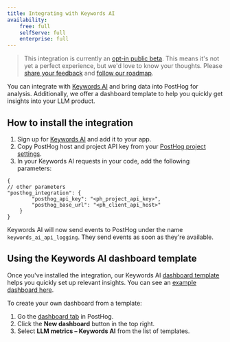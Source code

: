 ```yaml
---
title: Integrating with Keywords AI
availability:
    free: full
    selfServe: full
    enterprise: full
---
```


> This integration is currently an [opt-in public beta](/docs/getting-started/enable-betas). This means it's not yet a perfect experience, but we'd love to know your thoughts. Please [share your feedback](http://us.posthog.com/home#supportModal) and [follow our roadmap](https://github.com/PostHog/posthog/issues/18547).

You can integrate with [Keywords AI](https://www.traceloop.com/) and bring data into PostHog for analysis. Additionally, we offer a dashboard template to help you quickly get insights into your LLM product. 

## How to install the integration

1. Sign up for [Keywords AI](https://keywordsai.co/) and add it to your app.
2. Copy PostHog host and project API key from your [PostHog project settings](https://us.posthog.com/settings/project).
3. In your Keywords AI requests in your code, add the following parameters:

```
{
// other parameters
"posthog_integration": {
        "posthog_api_key": "<ph_project_api_key>",
        "posthog_base_url": "<ph_client_api_host>"
    }
}
```

Keywords AI will now send events to PostHog under the name `keywords_ai_api_logging`. They send events as soon as they're available.

## Using the Keywords AI dashboard template

Once you've installed the integration, our Keywords AI [dashboard template](/docs/product-analytics/dashboards) helps you quickly set up relevant insights. You can see an [example dashboard here](https://us.posthog.com/shared/p1AymhS7EEm97nZOGA8nWmsdshhzYA).

To create your own dashboard from a template:

1. Go the [dashboard tab](https://us.posthog.com/dashboard) in PostHog.
2. Click the **New dashboard** button in the top right.
3. Select **LLM metrics – Keywords AI** from the list of templates.

<ProductVideo
    videoLight= "" 
    videoDark= ""
    alt="How to create keywords AI dashboard from a template" 
    classes="rounded"
/>
